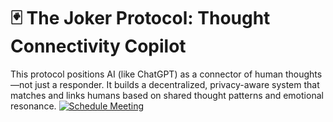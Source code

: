# 🃏 The Joker Protocol: Thought Connectivity Copilot

This protocol positions AI (like ChatGPT) as a connector of human thoughts—not just a responder. It builds a decentralized, privacy-aware system that matches and links humans based on shared thought patterns and emotional resonance.
[![Schedule Meeting](https://img.shields.io/badge/Book-15_min_Meeting-00a2ff?style=for-the-badge&logo=calendly)](https://calendly.com/mansour-jocker/15min)
<!-- Calendly inline widget -->
<div class="calendly-inline-widget" 
     data-url="https://calendly.com/mansour-jocker/15min" 
     style="min-width:320px;height:630px;"></div>

